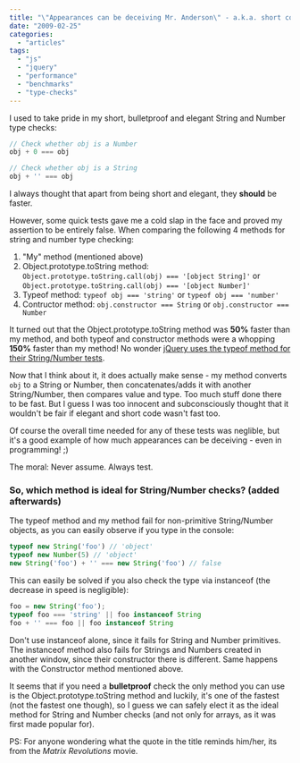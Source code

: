 ```yaml
---
title: "\"Appearances can be deceiving Mr. Anderson\" - a.k.a. short code is not always fast code"
date: "2009-02-25"
categories:
  - "articles"
tags:
  - "js"
  - "jquery"
  - "performance"
  - "benchmarks"
  - "type-checks"
---
```


I used to take pride in my short, bulletproof and elegant String and Number type checks:

```js
// Check whether obj is a Number
obj + 0 === obj

// Check whether obj is a String
obj + '' === obj
```

I always thought that apart from being short and elegant, they **should** be faster.

However, some quick tests gave me a cold slap in the face and proved my assertion to be entirely false. When comparing the following 4 methods for string and number type checking:

1. "My" method (mentioned above)
2. Object.prototype.toString method: `Object.prototype.toString.call(obj) === '[object String]'` or `Object.prototype.toString.call(obj) === '[object Number]'`
3. Typeof method: `typeof obj === 'string'` or `typeof obj === 'number'`
4. Contructor method: `obj.constructor === String` or `obj.constructor === Number`

It turned out that the Object.prototype.toString method was **50%** faster than my method, and both typeof and constructor methods were a whopping **150%** faster than my method! No wonder [jQuery uses the typeof method for their String/Number tests](http://docs.jquery.com/JQuery_Core_Style_Guidelines).

Now that I think about it, it does actually make sense - my method converts `obj` to a String or Number, then concatenates/adds it with another String/Number, then compares value and type. Too much stuff done there to be fast. But I guess I was too innocent and subconsciously thought that it wouldn't be fair if elegant and short code wasn't fast too.

Of course the overall time needed for any of these tests was neglible, but it's a good example of how much appearances can be deceiving - even in programming! ;)

The moral: Never assume. Always test.

### So, which method is ideal for String/Number checks? (added afterwards)

The typeof method and my method fail for non-primitive String/Number objects, as you can easily observe if you type in the console:

```js
typeof new String('foo') // 'object'
typeof new Number(5) // 'object'
new String('foo') + '' === new String('foo') // false
```

This can easily be solved if you also check the type via instanceof (the decrease in speed is negligible):

```js
foo = new String('foo');
typeof foo === 'string' || foo instanceof String
foo + '' === foo || foo instanceof String
```

Don't use instanceof alone, since it fails for String and Number primitives. The instanceof method also fails for Strings and Numbers created in another window, since their constructor there is different. Same happens with the Constructor method mentioned above.

It seems that if you need a **bulletproof** check the only method you can use is the Object.prototype.toString method and luckily, it's one of the fastest (not the fastest one though), so I guess we can safely elect it as the ideal method for String and Number checks (and not only for arrays, as it was first made popular for).

PS: For anyone wondering what the quote in the title reminds him/her, its from the _Matrix Revolutions_ movie.
